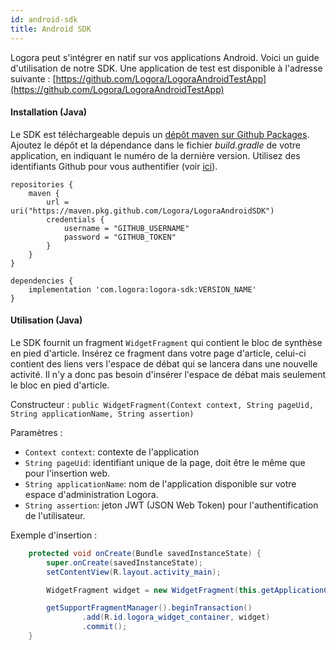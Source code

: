 ```yaml
---
id: android-sdk
title: Android SDK
---
```


Logora peut s'intégrer en natif sur vos applications Android. Voici un guide d'utilisation de notre SDK.
Une application de test est disponible à l'adresse suivante : [https://github.com/Logora/LogoraAndroidTestApp](https://github.com/Logora/LogoraAndroidTestApp)

#### Installation (Java)

Le SDK est téléchargeable depuis un [dépôt maven sur Github Packages](https://github.com/Logora/LogoraAndroidSDK/packages/1952809). Ajoutez le dépôt et la dépendance dans le fichier *build.gradle* de votre application, en indiquant le numéro de la dernière version. Utilisez des identifiants Github pour vous authentifier (voir [ici](https://docs.github.com/en/packages/working-with-a-github-packages-registry/working-with-the-gradle-registry#using-a-published-package])).
```
repositories {
    maven {
        url = uri("https://maven.pkg.github.com/Logora/LogoraAndroidSDK")
        credentials {
            username = "GITHUB_USERNAME"
            password = "GITHUB_TOKEN"
        }
    }
}

dependencies {
    implementation 'com.logora:logora-sdk:VERSION_NAME'
}
```

#### Utilisation (Java)

Le SDK fournit un fragment `WidgetFragment` qui contient le bloc de synthèse en pied d'article. Insérez ce fragment dans votre page d'article, celui-ci
contient des liens vers l'espace de débat qui se lancera dans une nouvelle activité. Il n'y a donc pas besoin d'insérer l'espace de débat mais seulement le bloc
en pied d'article.

Constructeur :
`public WidgetFragment(Context context, String pageUid, String applicationName, String assertion)`

Paramètres :
- `Context context`: contexte de l'application
- `String pageUid`: identifiant unique de la page, doit être le même que pour l'insertion web.
- `String applicationName`: nom de l'application disponible sur votre espace d'administration Logora.
- `String assertion`: jeton JWT (JSON Web Token)  pour l'authentification de l'utilisateur.

Exemple d'insertion :

```java
    protected void onCreate(Bundle savedInstanceState) {
        super.onCreate(savedInstanceState);
        setContentView(R.layout.activity_main);

        WidgetFragment widget = new WidgetFragment(this.getApplicationContext(), "mon-article", "logora-demo", null);

        getSupportFragmentManager().beginTransaction()
                .add(R.id.logora_widget_container, widget)
                .commit();
    }
```

